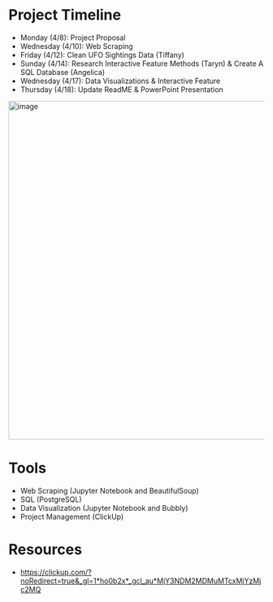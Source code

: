 # Project Timeline

* Monday (4/8): Project Proposal
* Wednesday (4/10): Web Scraping
* Friday (4/12): Clean UFO Sightings Data (Tiffany)
* Sunday (4/14): Research Interactive Feature Methods (Taryn) & Create A SQL Database (Angelica)
* Wednesday (4/17): Data Visualizations & Interactive Feature
* Thursday (4/18): Update ReadME & PowerPoint Presentation

<img width="665" alt="image" src="https://github.com/teelam1910/UFO_Sightings_Analysis/assets/152451436/68204603-d7dd-4560-b5e1-562a6c08c7cc">

# Tools
* Web Scraping (Jupyter Notebook and BeautifulSoup)
* SQL (PostgreSQL)
* Data Visualization (Jupyter Notebook and Bubbly)
* Project Management (ClickUp)

# Resources
* https://clickup.com/?noRedirect=true&_gl=1*ho0b2x*_gcl_au*MjY3NDM2MDMuMTcxMjYzMjc2MQ
